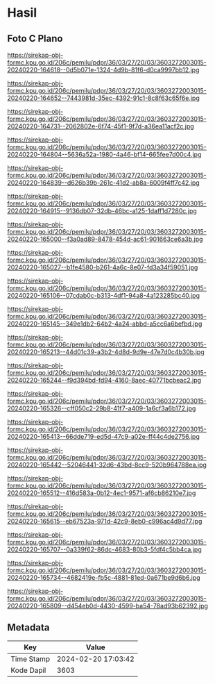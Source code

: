 # Hasil

## Foto C Plano

https://sirekap-obj-formc.kpu.go.id/206c/pemilu/pdpr/36/03/27/20/03/3603272003015-20240220-164618--0d5b071e-1324-4d9b-81f6-d0ca9997bb12.jpg

https://sirekap-obj-formc.kpu.go.id/206c/pemilu/pdpr/36/03/27/20/03/3603272003015-20240220-164652--7443981d-35ec-4392-91c1-8c8f63c65f6e.jpg

https://sirekap-obj-formc.kpu.go.id/206c/pemilu/pdpr/36/03/27/20/03/3603272003015-20240220-164731--2062802e-6f74-45f1-9f7d-a36ea11acf2c.jpg

https://sirekap-obj-formc.kpu.go.id/206c/pemilu/pdpr/36/03/27/20/03/3603272003015-20240220-164804--5636a52a-1980-4a46-bf14-665fee7d00c4.jpg

https://sirekap-obj-formc.kpu.go.id/206c/pemilu/pdpr/36/03/27/20/03/3603272003015-20240220-164839--d626b39b-261c-41d2-ab8a-6009f4ff7c42.jpg

https://sirekap-obj-formc.kpu.go.id/206c/pemilu/pdpr/36/03/27/20/03/3603272003015-20240220-164915--9136db07-32db-46bc-a125-1daff1d7280c.jpg

https://sirekap-obj-formc.kpu.go.id/206c/pemilu/pdpr/36/03/27/20/03/3603272003015-20240220-165000--f3a0ad89-8478-454d-ac61-901663ce6a3b.jpg

https://sirekap-obj-formc.kpu.go.id/206c/pemilu/pdpr/36/03/27/20/03/3603272003015-20240220-165027--b1fe4580-b261-4a6c-8e07-fd3a34f59051.jpg

https://sirekap-obj-formc.kpu.go.id/206c/pemilu/pdpr/36/03/27/20/03/3603272003015-20240220-165106--07cdab0c-b313-4df1-94a8-4a123285bc40.jpg

https://sirekap-obj-formc.kpu.go.id/206c/pemilu/pdpr/36/03/27/20/03/3603272003015-20240220-165145--349e1db2-64b2-4a24-abbd-a5cc6a6befbd.jpg

https://sirekap-obj-formc.kpu.go.id/206c/pemilu/pdpr/36/03/27/20/03/3603272003015-20240220-165213--44d01c39-a3b2-4d8d-9d9e-47e7d0c4b30b.jpg

https://sirekap-obj-formc.kpu.go.id/206c/pemilu/pdpr/36/03/27/20/03/3603272003015-20240220-165244--f9d394bd-fd94-4160-8aec-40771bcbeac2.jpg

https://sirekap-obj-formc.kpu.go.id/206c/pemilu/pdpr/36/03/27/20/03/3603272003015-20240220-165326--cff050c2-29b8-41f7-a409-1a6cf3a6b172.jpg

https://sirekap-obj-formc.kpu.go.id/206c/pemilu/pdpr/36/03/27/20/03/3603272003015-20240220-165413--66dde719-ed5d-47c9-a02e-ff44c4de2756.jpg

https://sirekap-obj-formc.kpu.go.id/206c/pemilu/pdpr/36/03/27/20/03/3603272003015-20240220-165442--52046441-32d6-43bd-8cc9-520b964788ea.jpg

https://sirekap-obj-formc.kpu.go.id/206c/pemilu/pdpr/36/03/27/20/03/3603272003015-20240220-165512--416d583a-0b12-4ec1-9571-af6cb86210e7.jpg

https://sirekap-obj-formc.kpu.go.id/206c/pemilu/pdpr/36/03/27/20/03/3603272003015-20240220-165615--eb67523a-971d-42c9-8eb0-c996ac4d9d77.jpg

https://sirekap-obj-formc.kpu.go.id/206c/pemilu/pdpr/36/03/27/20/03/3603272003015-20240220-165707--0a339f62-86dc-4683-80b3-5fdf4c5bb4ca.jpg

https://sirekap-obj-formc.kpu.go.id/206c/pemilu/pdpr/36/03/27/20/03/3603272003015-20240220-165734--4682419e-fb5c-4881-81ed-0a671be9d6b6.jpg

https://sirekap-obj-formc.kpu.go.id/206c/pemilu/pdpr/36/03/27/20/03/3603272003015-20240220-165809--d454eb0d-4430-4599-ba54-78ad93b62392.jpg


## Metadata

| Key        | Value               |
| ---------- | ------------------- |
| Time Stamp | 2024-02-20 17:03:42 |
| Kode Dapil | 3603                |



